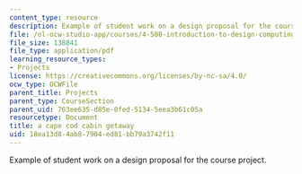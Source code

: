 ```yaml
---
content_type: resource
description: Example of student work on a design proposal for the course project.
file: /ol-ocw-studio-app/courses/4-500-introduction-to-design-computing-fall-2008/18ea13d84ab87904ed81bb79a3742f11_assn1_1.pdf
file_size: 138841
file_type: application/pdf
learning_resource_types:
- Projects
license: https://creativecommons.org/licenses/by-nc-sa/4.0/
ocw_type: OCWFile
parent_title: Projects
parent_type: CourseSection
parent_uid: 763ee635-d85e-0fed-5134-5eea3b61c05a
resourcetype: Document
title: a cape cod cabin getaway
uid: 18ea13d8-4ab8-7904-ed81-bb79a3742f11
---
```

Example of student work on a design proposal for the course project.